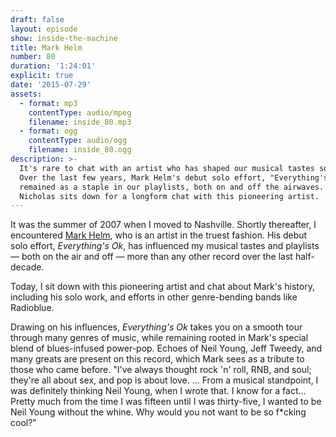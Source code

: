 ```yaml
---
draft: false
layout: episode
show: inside-the-machine
title: Mark Helm
number: 80
duration: '1:24:01'
explicit: true
date: '2015-07-29'
assets:
  - format: mp3
    contentType: audio/mpeg
    filename: inside_80.mp3
  - format: ogg
    contentType: audio/ogg
    filename: inside_80.ogg
description: >-
  It's rare to chat with an artist who has shaped our musical tastes so much.
  Over the last few years, Mark Helm's debut solo effort, "Everything's Ok," has
  remained as a staple in our playlists, both on and off the airwaves. Today,
  Nicholas sits down for a longform chat with this pioneering artist.
---
```

It was the summer of 2007 when I moved to Nashville. Shortly thereafter, I encountered [Mark Helm](http://markhelm1.bandcamp.com), who is an artist in the truest fashion. His debut solo effort, *Everything's Ok*, has influenced my musical tastes and playlists &mdash; both on the air and off &mdash; more than any other record over the last half-decade.

Today, I sit down with this pioneering artist and chat about Mark's history, including his solo work, and efforts in other genre-bending bands like Radioblue.

Drawing on his influences, *Everything's Ok* takes you on a smooth tour through many genres of music, while remaining rooted in Mark's special blend of blues-infused power-pop. Echoes of Neil Young, Jeff Tweedy, and many greats are present on this record, which Mark sees as a tribute to those who came before. "I've always thought rock 'n' roll, RNB, and soul; they're all about sex, and pop is about love. ... From a musical standpoint, I was definitely thinking Neil Young, when I wrote that. I know for a fact... Pretty much from the time I was fifteen until I was thirty-five, I wanted to be Neil Young without the whine. Why would you not want to be so f*cking cool?"